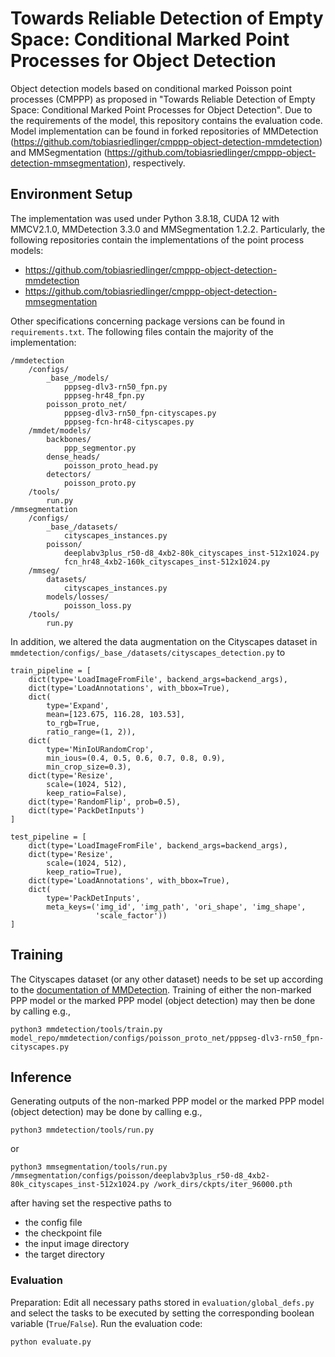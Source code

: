 # Towards Reliable Detection of Empty Space: Conditional Marked Point Processes for Object Detection

Object detection models based on conditional marked Poisson point processes (CMPPP) as proposed in "Towards Reliable Detection of Empty Space: Conditional Marked Point Processes for Object Detection".
Due to the requirements of the model, this repository contains the evaluation code. Model implementation can be found in forked repositories of MMDetection (https://github.com/tobiasriedlinger/cmppp-object-detection-mmdetection) and MMSegmentation (https://github.com/tobiasriedlinger/cmppp-object-detection-mmsegmentation), respectively.

## Environment Setup
The implementation was used under Python 3.8.18, CUDA 12 with MMCV2.1.0, MMDetection 3.3.0 and MMSegmentation 1.2.2. 
Particularly, the following repositories contain the implementations of the point process models:
- https://github.com/tobiasriedlinger/cmppp-object-detection-mmdetection
- https://github.com/tobiasriedlinger/cmppp-object-detection-mmsegmentation

Other specifications concerning package versions can be found in `requirements.txt`.
The following files contain the majority of the implementation:
```
/mmdetection
    /configs/
        _base_/models/
            pppseg-dlv3-rn50_fpn.py 
            pppseg-hr48_fpn.py
        poisson_proto_net/
            pppseg-dlv3-rn50_fpn-cityscapes.py
            pppseg-fcn-hr48-cityscapes.py
    /mmdet/models/
        backbones/
            ppp_segmentor.py
        dense_heads/
            poisson_proto_head.py
        detectors/
            poisson_proto.py
    /tools/
        run.py
/mmsegmentation
    /configs/
        _base_/datasets/
            cityscapes_instances.py
        poisson/
            deeplabv3plus_r50-d8_4xb2-80k_cityscapes_inst-512x1024.py
            fcn_hr48_4xb2-160k_cityscapes_inst-512x1024.py
    /mmseg/
        datasets/
            cityscapes_instances.py
        models/losses/
            poisson_loss.py
    /tools/
        run.py
```

In addition, we altered the data augmentation on the Cityscapes dataset in `mmdetection/configs/_base_/datasets/cityscapes_detection.py` to
```python3
train_pipeline = [
    dict(type='LoadImageFromFile', backend_args=backend_args),
    dict(type='LoadAnnotations', with_bbox=True),
    dict(
        type='Expand',
        mean=[123.675, 116.28, 103.53],
        to_rgb=True,
        ratio_range=(1, 2)),
    dict(
        type='MinIoURandomCrop',
        min_ious=(0.4, 0.5, 0.6, 0.7, 0.8, 0.9),
        min_crop_size=0.3),
    dict(type='Resize',
        scale=(1024, 512),
        keep_ratio=False),
    dict(type='RandomFlip', prob=0.5),
    dict(type='PackDetInputs')
]

test_pipeline = [
    dict(type='LoadImageFromFile', backend_args=backend_args),
    dict(type='Resize', 
        scale=(1024, 512),
        keep_ratio=True),
    dict(type='LoadAnnotations', with_bbox=True),
    dict(
        type='PackDetInputs',
        meta_keys=('img_id', 'img_path', 'ori_shape', 'img_shape',
                   'scale_factor'))
]
```

## Training
The Cityscapes dataset (or any other dataset) needs to be set up according to the [documentation of MMDetection](https://github.com/open-mmlab/mmdetection/tree/main/configs/cityscapes). Training of either the non-marked PPP model or the marked PPP model (object detection) may then be done by calling e.g., 
```
python3 mmdetection/tools/train.py model_repo/mmdetection/configs/poisson_proto_net/pppseg-dlv3-rn50_fpn-cityscapes.py
```

## Inference
Generating outputs of the non-marked PPP model or the marked PPP model (object detection) may be done by calling e.g.,
```
python3 mmdetection/tools/run.py
```
or
```
python3 mmsegmentation/tools/run.py /mmsegmentation/configs/poisson/deeplabv3plus_r50-d8_4xb2-80k_cityscapes_inst-512x1024.py /work_dirs/ckpts/iter_96000.pth
```
after having set the respective paths to
- the config file
- the checkpoint file
- the input image directory
- the target directory

### Evaluation
Preparation: Edit all necessary paths stored in `evaluation/global_defs.py` and select the tasks to be executed by setting the corresponding boolean variable (`True`/`False`).
Run the evaluation code: 
```
python evaluate.py
```